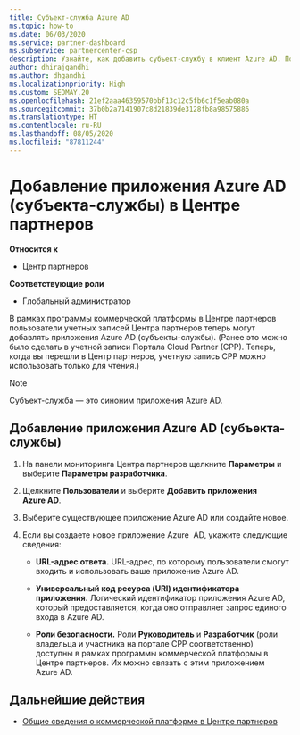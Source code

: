 ```yaml
---
title: Субъект-служба Azure AD
ms.topic: how-to
ms.date: 06/03/2020
ms.service: partner-dashboard
ms.subservice: partnercenter-csp
description: Узнайте, как добавить субъект-службу в клиент Azure AD. Подразумевается добавление приложения Azure AD (субъекта-службы) в Центре партнеров.
author: dhirajgandhi
ms.author: dhgandhi
ms.localizationpriority: High
ms.custom: SEOMAY.20
ms.openlocfilehash: 21ef2aaa46359570bbf13c12c5fb6c1f5eab080a
ms.sourcegitcommit: 37b0b2a7141907c8d21839de3128fb8a98575886
ms.translationtype: HT
ms.contentlocale: ru-RU
ms.lasthandoff: 08/05/2020
ms.locfileid: "87811244"
---
```

# <a name="add-an-azure-ad-application-service-principal-in-partner-center"></a>Добавление приложения Azure AD (субъекта-службы) в Центре партнеров

**Относится к**

- Центр партнеров

**Соответствующие роли**

- Глобальный администратор

В рамках программы коммерческой платформы в Центре партнеров пользователи учетных записей Центра партнеров теперь могут добавлять приложения Azure AD (субъекты-службы). (Ранее это можно было сделать в учетной записи Портала Cloud Partner (CPP). Теперь, когда вы перешли в Центр партнеров, учетную запись CPP можно использовать только для чтения.)
 
>[!Note] 
>Субъект-служба — это синоним приложения Azure AD.

## <a name="add-an-azure-ad-application-service-principal"></a>Добавление приложения Azure AD (субъекта-службы)

1. На панели мониторинга Центра партнеров щелкните **Параметры** и выберите **Параметры разработчика**.

2. Щелкните **Пользователи** и выберите **Добавить приложения Azure AD**.

3. Выберите существующее приложение Azure AD или создайте новое.

4. Если вы создаете новое приложение Azure  AD, укажите следующие сведения:  

   - **URL-адрес ответа.** URL-адрес, по которому пользователи смогут входить и использовать ваше приложение Azure AD.

   - **Универсальный код ресурса (URI) идентификатора приложения.** Логический идентификатор приложения Azure AD, который предоставляется, когда оно отправляет запрос единого входа в Azure AD.

   - **Роли безопасности.** Роли **Руководитель** и **Разработчик** (роли владельца и участника на портале CPP соответственно) доступны в рамках программы коммерческой платформы в Центре партнеров. Их можно связать с этим приложением Azure AD.  

## <a name="next-steps"></a>Дальнейшие действия

- [Общие сведения о коммерческой платформе в Центре партнеров](csp-commercial-marketplace-overview.md)